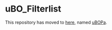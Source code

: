 # uBO_Filterlist

This repository has moved to [here](https://github.com/nimasaj/uBOPa), named [uBOPa](https://github.com/nimasaj/uBOPa).
